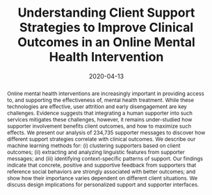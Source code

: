 ---
abstract: 'Online mental health interventions are increasingly important in providing access to, and supporting the effectiveness of, mental health treatment. While these
  technologies are effective, user attrition and early disengagement are key challenges. Evidence suggests that integrating a human supporter into such services mitigates these challenges, however, it remains under-studied how supporter involvement benefits client outcomes, and how to maximize such effects. We present our analysis of 234,735 supporter messages to discover how different support strategies correlate with clinical outcomes. We describe our machine learning methods for: (i) clustering supporters based on client outcomes; (ii) extracting and analyzing linguistic features from supporter messages; and (iii) identifying context-specific patterns of support. Our findings indicate that concrete, positive and supportive feedback from supporters that reference social behaviors are strongly associated with better outcomes; and show how their importance varies dependent on different client situations. We discuss design implications for personalized support and supporter interfaces.'
authors:
- chikersal
- Danielle Belgrave
- Gavin Doherty
- Angel Enrique
- Jorge E. Palacios
- Derek Richards
- Anja Thieme
bibtex: '@inproceedings{chikersal2020understanding,

  title={Understanding Client Support Strategies to Improve Clinical Outcomes in an
  Online Mental Health Intervention},

  author={Prerna Chikersal, Danielle Belgrave, Gavin Doherty, Angel Enrique, Jorge
  E. Palacios, Derek Richards, Anja Thieme},

  booktitle={Proceedings of the Annual ACM Conference on Human Factors in Computing
  Systems},

  year={2020}

  }'
blurb: Data-driven insights for more effective, personalized care in online mental
  health interventions.
citation: Prerna Chikersal,Danielle Belgrave,Gavin Doherty,Angel Enrique,Jorge E.
  Palacios,Derek Richards,Anja Thieme. 2020. Understanding Client Support Strategies
  to Improve Clinical Outcomes in an Online Mental Health Intervention. Proceedings
  of the Annual ACM Conference on Human Factors in Computing Systems.
conference: Proceedings of the Annual ACM Conference on Human Factors in Computing
  Systems (CHI)
date: '2020-04-13'
image: /images/pubs/mh_supporter_full.png
name: Understanding Client Support Strategies to Improve Clinical Outcomes in an Online
  Mental Health Intervention
onhomepage: true
pdf: /pdfs/mh_support_strategies.pdf
thumbnail: /images/pubs/mh_supporter_thumb.png
title: Understanding Client Support Strategies to Improve Clinical Outcomes in an Online Mental Health Intervention
name: Supporting Mental Health
year: '2020'
---